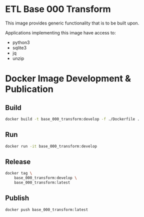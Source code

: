 # ETL Base 000 Transform

This image provides generic functionality that is to be built upon.

Applications implementing this image have access to:
- python3
- sqlite3
- jq
- unzip

# Docker Image Development & Publication

## Build
```sh
docker build -t base_000_transform:develop -f ./Dockerfile .
```
## Run
```sh
docker run -it base_000_transform:develop
```

## Release
```sh
docker tag \
	base_000_transform:develop \
	base_000_transform:latest
```

## Publish
```sh
docker push base_000_transform:latest
```

